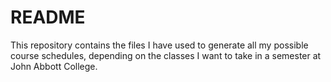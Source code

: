 # README 

This repository contains the files I have used to generate all my possible course schedules, depending on the classes I want to take in a semester at John Abbott College.
